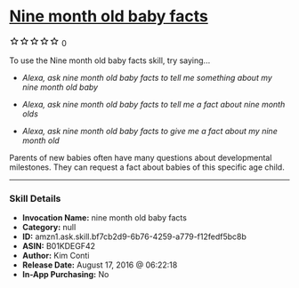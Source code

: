 # [Nine month old baby facts](http://alexa.amazon.com/#skills/amzn1.ask.skill.bf7cb2d9-6b76-4259-a779-f12fedf5bc8b)
![0 stars](../../images/ic_star_border_black_18dp_1x.png)![0 stars](../../images/ic_star_border_black_18dp_1x.png)![0 stars](../../images/ic_star_border_black_18dp_1x.png)![0 stars](../../images/ic_star_border_black_18dp_1x.png)![0 stars](../../images/ic_star_border_black_18dp_1x.png) 0

To use the Nine month old baby facts skill, try saying...

* *Alexa, ask nine month old baby facts to tell me something about my nine month old baby*

* *Alexa, ask nine month old baby facts to tell me a fact about nine month olds*

* *Alexa, ask nine month old baby facts to give me a fact about my nine month old*

Parents of new babies often have many questions about developmental milestones. They can request a fact about babies of this specific age child.

***

### Skill Details

* **Invocation Name:** nine month old baby facts
* **Category:** null
* **ID:** amzn1.ask.skill.bf7cb2d9-6b76-4259-a779-f12fedf5bc8b
* **ASIN:** B01KDEGF42
* **Author:** Kim Conti
* **Release Date:** August 17, 2016 @ 06:22:18
* **In-App Purchasing:** No

